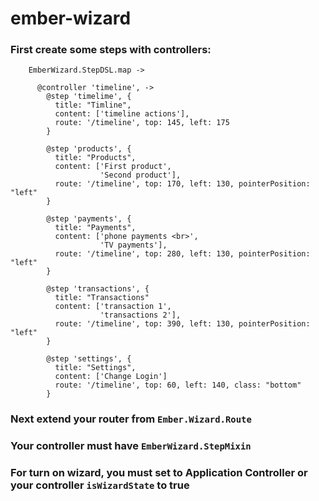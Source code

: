 ember-wizard
============

### First create some steps with controllers:

```
    EmberWizard.StepDSL.map ->

      @controller 'timeline', ->
        @step 'timelime', {
          title: "Timline",
          content: ['timeline actions'],
          route: '/timeline', top: 145, left: 175
        }

        @step 'products', {
          title: "Products",
          content: ['First product',
                    'Second product'],
          route: '/timeline', top: 170, left: 130, pointerPosition: "left"
        }

        @step 'payments', {
          title: "Payments",
          content: ['phone payments <br>',
                    'TV payments'],
          route: '/timeline', top: 280, left: 130, pointerPosition: "left"
        }

        @step 'transactions', {
          title: "Transactions"
          content: ['transaction 1',
                    'transactions 2'],
          route: '/timeline', top: 390, left: 130, pointerPosition: "left"
        }

        @step 'settings', {
          title: "Settings",
          content: ['Change Login']
          route: '/timeline', top: 60, left: 140, class: "bottom"
        }
```

### Next extend your router from `Ember.Wizard.Route`
### Your controller must have `EmberWizard.StepMixin`
### For turn on wizard, you must set to Application Controller or your controller `isWizardState` to true
